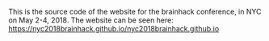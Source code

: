 This is the source code of the website for the brainhack conference, in NYC on May 2-4, 2018. The website can be seen here: 
https://nyc2018brainhack.github.io/nyc2018brainhack.github.io
